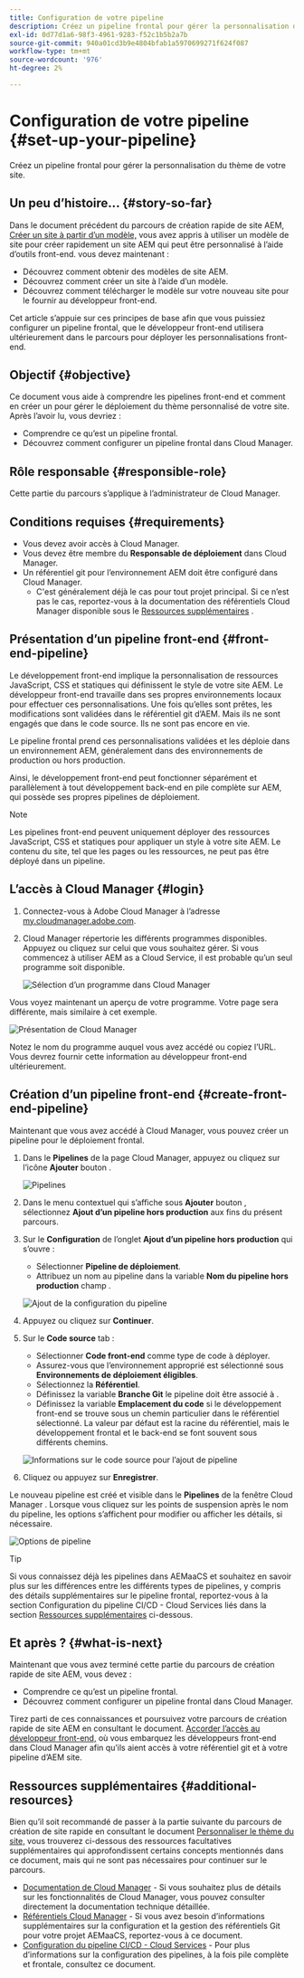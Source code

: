 ```yaml
---
title: Configuration de votre pipeline
description: Créez un pipeline frontal pour gérer la personnalisation du thème de votre site.
exl-id: 0d77d1a6-98f3-4961-9283-f52c1b5b2a7b
source-git-commit: 940a01cd3b9e4804bfab1a5970699271f624f087
workflow-type: tm+mt
source-wordcount: '976'
ht-degree: 2%

---
```


# Configuration de votre pipeline {#set-up-your-pipeline}

Créez un pipeline frontal pour gérer la personnalisation du thème de votre site.

## Un peu d’histoire...  {#story-so-far}

Dans le document précédent du parcours de création rapide de site AEM, [Créer un site à partir d’un modèle,](create-site.md) vous avez appris à utiliser un modèle de site pour créer rapidement un site AEM qui peut être personnalisé à l’aide d’outils front-end. vous devez maintenant :

* Découvrez comment obtenir des modèles de site AEM.
* Découvrez comment créer un site à l’aide d’un modèle.
* Découvrez comment télécharger le modèle sur votre nouveau site pour le fournir au développeur front-end.

Cet article s’appuie sur ces principes de base afin que vous puissiez configurer un pipeline frontal, que le développeur front-end utilisera ultérieurement dans le parcours pour déployer les personnalisations front-end.

## Objectif {#objective}

Ce document vous aide à comprendre les pipelines front-end et comment en créer un pour gérer le déploiement du thème personnalisé de votre site. Après l’avoir lu, vous devriez :

* Comprendre ce qu’est un pipeline frontal.
* Découvrez comment configurer un pipeline frontal dans Cloud Manager.

## Rôle responsable {#responsible-role}

Cette partie du parcours s’applique à l’administrateur de Cloud Manager.

## Conditions requises {#requirements}

* Vous devez avoir accès à Cloud Manager.
* Vous devez être membre du **Responsable de déploiement** dans Cloud Manager.
* Un référentiel git pour l’environnement AEM doit être configuré dans Cloud Manager.
   * C&#39;est généralement déjà le cas pour tout projet principal. Si ce n’est pas le cas, reportez-vous à la documentation des référentiels Cloud Manager disponible sous le [Ressources supplémentaires](#additional-resources) .

## Présentation d’un pipeline front-end {#front-end-pipeline}

Le développement front-end implique la personnalisation de ressources JavaScript, CSS et statiques qui définissent le style de votre site AEM. Le développeur front-end travaille dans ses propres environnements locaux pour effectuer ces personnalisations. Une fois qu’elles sont prêtes, les modifications sont validées dans le référentiel git d’AEM. Mais ils ne sont engagés que dans le code source. Ils ne sont pas encore en vie.

Le pipeline frontal prend ces personnalisations validées et les déploie dans un environnement AEM, généralement dans des environnements de production ou hors production.

Ainsi, le développement front-end peut fonctionner séparément et parallèlement à tout développement back-end en pile complète sur AEM, qui possède ses propres pipelines de déploiement.

>[!NOTE]
>
>Les pipelines front-end peuvent uniquement déployer des ressources JavaScript, CSS et statiques pour appliquer un style à votre site AEM. Le contenu du site, tel que les pages ou les ressources, ne peut pas être déployé dans un pipeline.

## L’accès à Cloud Manager {#login}

1. Connectez-vous à Adobe Cloud Manager à l’adresse [my.cloudmanager.adobe.com](https://my.cloudmanager.adobe.com/).

1. Cloud Manager répertorie les différents programmes disponibles. Appuyez ou cliquez sur celui que vous souhaitez gérer. Si vous commencez à utiliser AEM as a Cloud Service, il est probable qu’un seul programme soit disponible.

   ![Sélection d’un programme dans Cloud Manager](assets/cloud-manager-select-program.png)

Vous voyez maintenant un aperçu de votre programme. Votre page sera différente, mais similaire à cet exemple.

![Présentation de Cloud Manager](assets/cloud-manager-overview.png)

Notez le nom du programme auquel vous avez accédé ou copiez l’URL. Vous devrez fournir cette information au développeur front-end ultérieurement.

## Création d’un pipeline front-end {#create-front-end-pipeline}

Maintenant que vous avez accédé à Cloud Manager, vous pouvez créer un pipeline pour le déploiement frontal.

1. Dans le **Pipelines** de la page Cloud Manager, appuyez ou cliquez sur l’icône **Ajouter** bouton .

   ![Pipelines](assets/pipelines-add.png)

1. Dans le menu contextuel qui s’affiche sous **Ajouter** bouton , sélectionnez **Ajout d’un pipeline hors production** aux fins du présent parcours.

1. Sur le **Configuration** de l’onglet **Ajout d’un pipeline hors production** qui s’ouvre :
   * Sélectionner **Pipeline de déploiement**.
   * Attribuez un nom au pipeline dans la variable **Nom du pipeline hors production** champ .

   ![Ajout de la configuration du pipeline](assets/add-pipeline-configuration.png)

1. Appuyez ou cliquez sur **Continuer**.

1. Sur le **Code source** tab :
   * Sélectionner **Code front-end** comme type de code à déployer.
   * Assurez-vous que l’environnement approprié est sélectionné sous **Environnements de déploiement éligibles**.
   * Sélectionnez la **Référentiel**.
   * Définissez la variable **Branche Git** le pipeline doit être associé à .
   * Définissez la variable **Emplacement du code** si le développement front-end se trouve sous un chemin particulier dans le référentiel sélectionné. La valeur par défaut est la racine du référentiel, mais le développement frontal et le back-end se font souvent sous différents chemins.

   ![Informations sur le code source pour l’ajout de pipeline](assets/add-pipeline-source-code.png)

1. Cliquez ou appuyez sur **Enregistrer**.

Le nouveau pipeline est créé et visible dans le **Pipelines** de la fenêtre Cloud Manager . Lorsque vous cliquez sur les points de suspension après le nom du pipeline, les options s’affichent pour modifier ou afficher les détails, si nécessaire.

![Options de pipeline](assets/new-pipeline.png)

>[!TIP]
>
>Si vous connaissez déjà les pipelines dans AEMaaCS et souhaitez en savoir plus sur les différences entre les différents types de pipelines, y compris des détails supplémentaires sur le pipeline frontal, reportez-vous à la section Configuration du pipeline CI/CD - Cloud Services liés dans la section [Ressources supplémentaires](#additional-resources) ci-dessous.

## Et après ? {#what-is-next}

Maintenant que vous avez terminé cette partie du parcours de création rapide de site AEM, vous devez :

* Comprendre ce qu’est un pipeline frontal.
* Découvrez comment configurer un pipeline frontal dans Cloud Manager.

Tirez parti de ces connaissances et poursuivez votre parcours de création rapide de site AEM en consultant le document. [Accorder l’accès au développeur front-end,](grant-access.md) où vous embarquez les développeurs front-end dans Cloud Manager afin qu’ils aient accès à votre référentiel git et à votre pipeline d’AEM site.

## Ressources supplémentaires {#additional-resources}

Bien qu’il soit recommandé de passer à la partie suivante du parcours de création de site rapide en consultant le document [Personnaliser le thème du site,](customize-theme.md) vous trouverez ci-dessous des ressources facultatives supplémentaires qui approfondissent certains concepts mentionnés dans ce document, mais qui ne sont pas nécessaires pour continuer sur le parcours.

* [Documentation de Cloud Manager](https://experienceleague.adobe.com/docs/experience-manager-cloud-service/onboarding/onboarding-concepts/cloud-manager-introduction.html) - Si vous souhaitez plus de détails sur les fonctionnalités de Cloud Manager, vous pouvez consulter directement la documentation technique détaillée.
* [Référentiels Cloud Manager](/help/implementing/cloud-manager/managing-code/cloud-manager-repositories.md) - Si vous avez besoin d’informations supplémentaires sur la configuration et la gestion des référentiels Git pour votre projet AEMaaCS, reportez-vous à ce document.
* [Configuration du pipeline CI/CD - Cloud Services](/help/implementing/cloud-manager/configuring-pipelines/introduction-ci-cd-pipelines.md) - Pour plus d’informations sur la configuration des pipelines, à la fois pile complète et frontale, consultez ce document.
